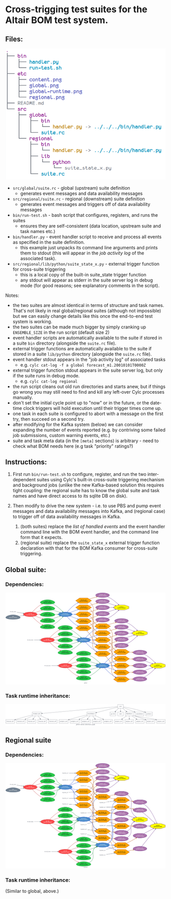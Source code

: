 # Cross-trigging test suites for the Altair BOM test system.

## Files:

![files](etc/content.png?raw=true "files")

- `src/global/suite.rc` - global (upstream) suite definition
  - generates event messages and data availability messages
- `src/regional/suite.rc` - regional (downstream) suite definition
  - generates event messages and triggers off of data availability messages
- `bin/run-test.sh` - bash script that configures, registers, and runs the
  suites
  - ensures they are self-consistent (data location, upstream suite and task
    names etc.)
- `bin/handler.py` - event handler script to receive and process all events as
  specified in the suite definition.
  - this example just unpacks its command line arguments and prints them to
    stdout (this will appear in the *job activity log* of the associated task).
- `src/regional/lib/python/suite_state_x.py` - external trigger function for
  cross-suite triggering
  - this is a local copy of the built-in suite_state trigger function
  - any stdout will appear as stderr in the suite server log in debug mode (for
    good reasons; see explanatory comments in the script).

Notes:
- the two suites are almost identical in terms of structure and task names.
  That's not likely in real global/regional suites (although not impossible)
  but we can easily change details like this once the end-to-end test system is
  working.
- the two suites can be made much bigger by simply cranking up `ENSEMBLE_SIZE`
  in the run script (default size 2)
- event handler scripts are automatically available to the suite if stored
  in a suite `bin` directory (alongside the `suite.rc` file).
- external trigger functions are automatically available to the suite if stored
  in a suite `lib/python` directory (alongside the `suite.rc` file).
- event handler stdout appears in the "job activity log" of associated tasks
  - e.g. `cylc cat-log -f a global forecast_m1.20010101T0000Z`
-  external trigger function stdout appears in the suite server log, but only
   if the suite runs in debug mode.
   - e.g. `cylc cat-log regional`
- the run script cleans out old run directories and starts anew, but if
  things go wrong you may still need to find and kill any left-over Cylc
  processes manually. 
- don't set the initial cycle point up to "now" or in the future, or the
  date-time clock triggers will hold execution until their trigger times
  come up.
- one task in each suite is configured to abort with a message on the first try,
  then succeed on a second try.
- after modifying for the Kafka system (below) we can consider expanding the
  number of events reported (e.g. by contriving some failed job submissions,
  custom warning events, etc.)
- suite and task meta data (in the `[meta]` sections) is arbitrary - need to
  check what BOM needs here (e.g task "priority" ratings?)

## Instructions:

1. First run `bin/run-test.sh` to configure, register, and run the two
   inter-dependent suites using Cylc's built-in cross-suite triggering
   mechanism and background jobs (unlike the new Kafka-based solution this
   requires tight coupling: the regional suite has to know the global suite and
   task names and have direct access to its sqlite DB on disk).

1. Then modify to drive the new system - i.e. to use PBS and pump event
   messages and data availability messages into Kafka, and (regional case) to
   trigger off of data availability messages in Kafka.
   1. (both suites) replace the *list of handled events* and the event handler
      command line with the BOM event handler, and the command line form that
      it expects.
   1. (regional suite) replace the `suite_state_x` external trigger function
      declaration with that for the BOM Kafka consumer for cross-suite
      triggering.

## Global suite:

### Dependencies:
![global suite](etc/global.png?raw=true "global suite")

### Task runtime inheritance:
![global suite runtime](etc/global-runtime.png?raw=true "global suite runtime")

## Regional suite

### Dependencies:
![regional suite](etc/regional.png?raw=true "regional suite")

### Task runtime inheritance:
(Similar to global, above.)

